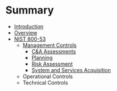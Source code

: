 # Summary

* [Introduction](README.md)
* [Overview](overview.md)
* [NIST 800-53](federal/nist_800-53.md)
   * [Management Controls](federal/800-53/management_controls.md)
       * [C&A Assessments](federal/800-53/management_controls.md#caassessments)
       * [Planning](federal/800-53/planning.md)
       * [Risk Assessment](federal/800-53/risk-assessment.md)
       * [System and Services Acquisition](federal/800-53/acquisition.md)
   * Operational Controls
   * Technical Controls


